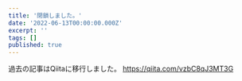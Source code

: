 ```yaml
---
title: '閉鎖しました。'
date: '2022-06-13T00:00:00.000Z'
excerpt: ''
tags: []
published: true
---
```


過去の記事はQiitaに移行しました。
https://qiita.com/vzbC8qJ3MT3G
